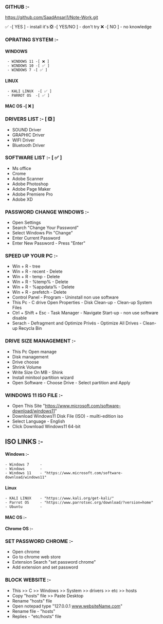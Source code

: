 ### GITHUB :-
 https://github.com/SaadAnsari1/Note-Work.git

✅ -[ YES ] - install it's 
❎ -[ YES/NO ] - don't try 
❌ -[ NO ] - no knowledge 


### OPRATING SYSTEM :-

 #### WINDOWS
     - WINDOWS 11 -[ ❌ ]
     - WINDOWS 10 -[ ✅ ]
     - WINDOWS 7 -[ ✅ ]
 #### LINUX
     - KALI LINUX  -[ ✅ ]
     - PARROT OS  -[ ✅ ]
 #### MAC OS  -[ ❌ ]


### DRIVERS LIST  :- [ ❎ ]

 - SOUND Driver
 - GRAPHIC Driver 
 - WIFI Driver 
 - Bluetooth Driver 


### SOFTWARE LIST  :- [ ✅ ]

 - Ms office 
 - Crome
 - Adobe Scanner
 - Adobe Photoshop
 - Adobe Page Maker 
 - Adobe Premiere Pro
 - Adobe XD
  

### PASSWORD CHANGE WINDOWS   :-

 - Open Settings
 - Search "Change Your Password"
 - Select Windows Pin "Change"
 - Enter Current Password
 - Enter New Password - Press "Enter"
 

### SPEED UP YOUR PC  :-

 - Win + R - tree
 - Win + R - recent - Delete 
 - Win + R - temp - Delete
 - Win + R - %temp% - Delete
 - Win + R - %appdata% - Delete 
 - Win + R - prefetch - Delete 
 - Control Panel - Program - Uninstall non use software
 - This Pc - C drive Open Properties - Disk Clean-up - Clean-up System Files
 - Ctrl + Shift + Esc - Task Manager - Navigate Start-up - non use software disable
 - Serach - Defragment and Optimize Privés - Optimize All Drives - Clean-up Recycla Bin

   
### DRIVE SIZE MANAGEMENT  :-

 - This Pc Open manage 
 - Disk management
 - Drive choose
 - Shrink Volume
 - Write Size On MB - Shink
 - Install minitool partition wizard
 - Open Software - Choose Drive - Select partition and Apply


### WINDOWS 11 ISO FILE   :-

 - Open This Site "https://www.microsoft.com/software-download/windows11"
 - Download Windows11 Disk File (ISO) - muilti-edition iso
 - Select Language - English
 - Click Download Windows11 64-bit


## ISO LINKS   :-

 #### Windows  :-
    - Windows 7     - 
    - Windows       -
    - Windows 11    - "https://www.microsoft.com/software-download/windows11"

 #### Linux
    - KALI LINUX    - "https://www.kali.org/get-kali/"
    - Parrot OS     - "https://www.parrotsec.org/download/?version=home"
    - Ubuntu        -
 
 #### MAC OS  :-
 
 #### Chrome OS  :- 
 

### SET PASSWORD CHROME   :-

 - Open chrome
 - Go to chrome web store
 - Extension Search "set password chrome"
 - Add extension and set password   


### BLOCK WEBSITE  :-

 - This >> C >> Windows >> System >> drivers >> etc >> hosts
 - Copy "hosts" file >> Paste Desktop
 - Rename "hosts" file 
 - Open notepad type "127.0.0.1 www.websiteName.com"
 - Rename file - "hosts"
 - Replies - "etc/hosts" file

